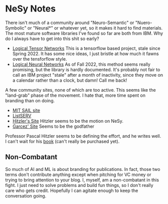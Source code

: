 # NeSy Notes

There isn't much of a community around "Neuro-Semantic" or "Nuero-Symbolic" or "Neural*" or whatever yet, so it makes it hard to find materials. The most mature software libraries I've found so far are both from IBM.  Why do I always have to get into this shit so early?

* [Logical Tensor Networks](https://github.com/logictensornetworks) This is a tensorflow based project, stale since Spring 2022.  It has some nice ideas, I just bristle at how much it fawns over the tensforflow style.
* [Logical Neural Networks](https://github.com/IBM/LNN)  As of Fall 2022, this method seems really promising, but the library is hardly documented.  It's probably not fair to call an IBM project "stale" after a month of inactivity, since they move on a calendar rather than a clock, but damn!  Call me back!

A few community sites, none of which are too active.  This seems like the "land-grab" phase of the movement.  I hate that, more time spent on branding than on doing.

* [MIT SAIL site](http://www.neurosymbolic.org/)
* [ListSERV](https://www.jiscmail.ac.uk/cgi-bin/wa-jisc.exe?A0=NESY)
* [Hitzler's Site](https://people.cs.ksu.edu/~hitzler/nesy/) Hitzler seems to be the motion on NeSy.
* [Garcez' Site](https://www.staff.city.ac.uk/~aag/) Seems to be the godfather

Professor Pascal Hitzler seems to be defining the effort, and he writes well.  I can't wait for his [book](https://www.iospress.com/catalog/books/neuro-symbolic-artificial-intelligence-the-state-of-the-art) (can't really be purchased yet).

## Non-Combatant

So much of AI and ML is about branding for publications.  In fact, those two terms don't contribute anything except when pitching for VC money or trying to bring attention to your blog.  I, myself, am a non-combatant in this fight.  I just need to solve problems and build fun things, so I don't really care who gets credit. Hopefully I can agitate enough to keep the conversation going.